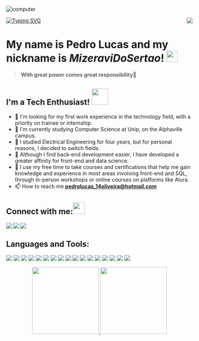 ![computer](https://github.com/user-attachments/assets/c370e4ae-6bcd-4d7b-96be-44365c1eb1e2)


[![Typing SVG](https://readme-typing-svg.herokuapp.com?color=F77222&size=29&multiline=true&width=700&lines=Welcome+To+Pedro+Lucas+GitHub+Profile)](https://git.io/typing-svg)<img align="right" src="https://komarev.com/ghpvc/?username=MizeraviDoSertao&style=flat-square&color=blueviolet">

# My name is Pedro Lucas and my nickname is *MizeraviDoSertao*! <img src="https://github.com/TheDudeThatCode/TheDudeThatCode/blob/master/Assets/Mario_Hello_Big.gif" height="30px">
> **With great power comes great responsibility**💪
## I'm a Tech Enthusiast!</b>&nbsp;<img src="https://github.com/TheDudeThatCode/TheDudeThatCode/blob/master/Assets/Developer.gif?raw=true" height="44px">
- 🔭 I'm looking for my first work experience in the technology field, with a priority on trainee or internship.
- 🌱 I'm currently studying Computer Science at Unip, on the Alphaville campus.
- 🎒 I studied Electrical Engineering for four years, but for personal reasons, I decided to switch fields.
- 📘 Although I find back-end development easier, I have developed a greater affinity for front-end and data science.
- 🌵 I use my free time to take courses and certifications that help me gain knowledge and experience in most areas involving front-end and SQL, through in-person workshops or online courses on platforms like Alura.
- 📫 How to reach me **pedrolucas_14oliveira@hotmail.com**

## Connect with me:<img src="https://github.com/TheDudeThatCode/TheDudeThatCode/blob/master/Assets/Handshake.gif" height="32px">
</a>
  <a href="https://www.linkedin.com/in/pedrolucasoliveirasoares" target="_blank"><img loading="lazy" src="https://img.shields.io/badge/-LinkedIn-%230077B5?style=for-the-badge&logo=linkedin&logoColor=white" target="_blank">
</a>
  <a href="https://www.instagram.com/pedro_lucas.o.s/">
    <img align="left"  src="https://img.shields.io/badge/Instagram-E4405F?style=for-the-badge&logo=instagram&logoColor=white" />
</a>
  <a href="mailto:contato@pedrolucas44oliveira@gmail.com">
    <img align="left"  src="https://img.shields.io/badge/Gmail-D14836?style=for-the-badge&logo=gmail&logoColor=white" />
</a>
   <br>


## Languages and Tools:
![](https://img.shields.io/badge/Java-ED8B00?style=for-the-badge&logo=java&logoColor=white)
![](https://img.shields.io/badge/MySQL-00000F?style=for-the-badge&logo=mysql&logoColor=white)
![](https://img.shields.io/badge/HTML-E34F26?style=for-the-badge&logo=html5&logoColor=white)
![](https://img.shields.io/badge/JavaScript-F7DF1E?style=for-the-badge&logo=javascript&logoColor=black)
![](https://img.shields.io/badge/CSS3-1572B6?style=for-the-badge&logo=css3&logoColor=white)
![](https://img.shields.io/badge/Markdown-000000?style=for-the-badge&logo=markdown&logoColor=white)
![](https://img.shields.io/badge/C-00599C?style=for-the-badge&logo=c&logoColor=white)
![](https://img.shields.io/badge/C%2B%2B-00599C?style=for-the-badge&logo=c%2B%2B&logoColor=white)
![](https://img.shields.io/badge/Python-FFFFFF?style=for-the-badge&logo=python&logoColor=darkgreen)
![](https://img.shields.io/badge/Node.js-339933?style=for-the-badge&logo=nodedotjs&logoColor=white")
![](https://img.shields.io/badge/React-20232A?style=for-the-badge&logo=react&logoColor=61DAFB")
![](https://img.shields.io/badge/next.js-000000?style=for-the-badge&logo=nextdotjs&logoColor=white")
![](https://img.shields.io/badge/Figma-F24E1E?style=for-the-badge&logo=figma&logoColor=white")
![](https://img.shields.io/badge/GitHub-100000?style=for-the-badge&logo=github&logoColor=white)
![](https://img.shields.io/badge/Git-F05032?style=for-the-badge&logo=git&logoColor=white)
![](https://img.shields.io/badge/Visual_Studio_Code-0078D4?style=for-the-badge&logo=visual%20studio%20code&logoColor=white)
![](https://img.shields.io/badge/Canva-%2320C4CB.svg?&style=for-the-badge&logo=Canva&logoColor=white)

<p align="center">
<a href="https://github.com/MizeraviDoSertao">
<img loading="lazy" height="180em" src="https://github-readme-stats.vercel.app/api/top-langs/?username=MizeraviDoSertao&layout=compact&langs_count=7&theme=dracula"/>
<img loading="lazy" height="180em" src="https://github-readme-stats.vercel.app/api?username=MizeraviDoSertao&show_icons=true&theme=dracula&include_all_commits=true&count_private=true"/>
</p>
